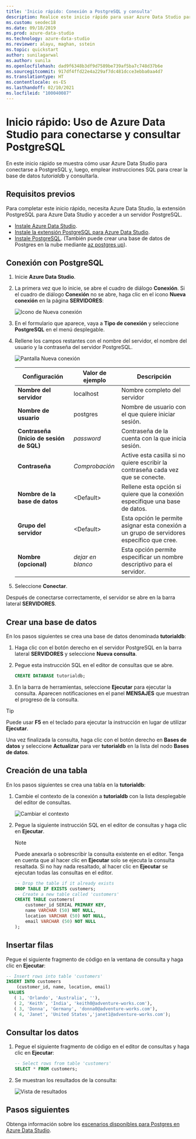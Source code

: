 ```yaml
---
title: 'Inicio rápido: Conexión a PostgreSQL y consulta'
description: Realice este inicio rápido para usar Azure Data Studio para conectarse a PostgreSQL y, luego, emplear instrucciones SQL para crear y consultar una base de datos.
ms.custom: seodec18
ms.date: 09/18/2019
ms.prod: azure-data-studio
ms.technology: azure-data-studio
ms.reviewer: alayu, maghan, sstein
ms.topic: quickstart
author: sunilagarwal
ms.author: sunila
ms.openlocfilehash: dad9f6348b3df9d7589be739af5ba7c748d37b6e
ms.sourcegitcommit: 917df4ffd22e4a229af7dc481dcce3ebba0aa4d7
ms.translationtype: HT
ms.contentlocale: es-ES
ms.lasthandoff: 02/10/2021
ms.locfileid: "100040087"
---
```

# <a name="quickstart-use-azure-data-studio-to-connect-and-query-postgresql"></a>Inicio rápido: Uso de Azure Data Studio para conectarse y consultar PostgreSQL

En este inicio rápido se muestra cómo usar Azure Data Studio para conectarse a PostgreSQL y, luego, emplear instrucciones SQL para crear la base de datos *tutorialdb* y consultarla.

## <a name="prerequisites"></a>Requisitos previos

Para completar este inicio rápido, necesita Azure Data Studio, la extensión PostgreSQL para Azure Data Studio y acceder a un servidor PostgreSQL.

- [Instale Azure Data Studio](./download-azure-data-studio.md).
- [Instale la extensión PostgreSQL para Azure Data Studio](./extensions/postgres-extension.md).
- [Instale PostgreSQL](https://www.postgresql.org/download/). (También puede crear una base de datos de Postgres en la nube mediante [az postgres up](/azure/postgresql/quickstart-create-server-up-azure-cli)). 

## <a name="connect-to-postgresql"></a>Conexión con PostgreSQL

1. Inicie **Azure Data Studio**.

2. La primera vez que lo inicie, se abre el cuadro de diálogo **Conexión**. Si el cuadro de diálogo **Conexión** no se abre, haga clic en el icono **Nueva conexión** en la página **SERVIDORES**:

   ![Icono de Nueva conexión](media/quickstart-postgresql/new-connection-icon.png)

3. En el formulario que aparece, vaya a **Tipo de conexión** y seleccione **PostgreSQL** en el menú desplegable.


4. Rellene los campos restantes con el nombre del servidor, el nombre del usuario y la contraseña del servidor PostgreSQL. 

   ![Pantalla Nueva conexión](media/quickstart-postgresql/new-connection-screen.png)  

   | Configuración       | Valor de ejemplo | Descripción |
   | ------------ | ------------------ | ------------------------------------------------- | 
   | **Nombre del servidor** | localhost | Nombre completo del servidor |
   | **Nombre de usuario** | postgres | Nombre de usuario con el que quiere iniciar sesión. |
   | **Contraseña (Inicio de sesión de SQL)** | *password* | Contraseña de la cuenta con la que inicia sesión. |
   | **Contraseña** | *Comprobación* | Active esta casilla si no quiere escribir la contraseña cada vez que se conecte. |
   | **Nombre de la base de datos** | \<Default\> | Rellene esta opción si quiere que la conexión especifique una base de datos. |
   | **Grupo del servidor** | \<Default\> | Esta opción le permite asignar esta conexión a un grupo de servidores específico que cree. | 
   | **Nombre (opcional)** | *dejar en blanco* | Esta opción permite especificar un nombre descriptivo para el servidor. | 

5. Seleccione **Conectar**. 

Después de conectarse correctamente, el servidor se abre en la barra lateral **SERVIDORES**.


## <a name="create-a-database"></a>Crear una base de datos

En los pasos siguientes se crea una base de datos denominada **tutorialdb**:

1. Haga clic con el botón derecho en el servidor PostgreSQL en la barra lateral **SERVIDORES** y seleccione **Nueva consulta**.

2. Pegue esta instrucción SQL en el editor de consultas que se abre.

   ```sql
   CREATE DATABASE tutorialdb;
   ```

3. En la barra de herramientas, seleccione **Ejecutar** para ejecutar la consulta. Aparecen notificaciones en el panel **MENSAJES** que muestran el progreso de la consulta.

>[!TIP]
> Puede usar **F5** en el teclado para ejecutar la instrucción en lugar de utilizar **Ejecutar**.

Una vez finalizada la consulta, haga clic con el botón derecho en **Bases de datos** y seleccione **Actualizar** para ver **tutorialdb** en la lista del nodo **Bases de datos**.


## <a name="create-a-table"></a>Creación de una tabla

 En los pasos siguientes se crea una tabla en la **tutorialdb**:

1. Cambie el contexto de la conexión a **tutorialdb** con la lista desplegable del editor de consultas. 

   ![Cambiar el contexto](media/quickstart-postgresql/change-context.png)

2. Pegue la siguiente instrucción SQL en el editor de consultas y haga clic en **Ejecutar**. 

   > [!NOTE]
   > Puede anexarla o sobrescribir la consulta existente en el editor. Tenga en cuenta que al hacer clic en **Ejecutar** solo se ejecuta la consulta resaltada. Si no hay nada resaltado, al hacer clic en **Ejecutar** se ejecutan todas las consultas en el editor.

   ```sql
   -- Drop the table if it already exists
   DROP TABLE IF EXISTS customers;
   -- Create a new table called 'customers'
   CREATE TABLE customers(
       customer_id SERIAL PRIMARY KEY,
       name VARCHAR (50) NOT NULL,
       location VARCHAR (50) NOT NULL,
       email VARCHAR (50) NOT NULL
   );
   ```

## <a name="insert-rows"></a>Insertar filas

Pegue el siguiente fragmento de código en la ventana de consulta y haga clic en **Ejecutar**:

   ```sql
   -- Insert rows into table 'customers'
   INSERT INTO customers
       (customer_id, name, location, email)
    VALUES
      ( 1, 'Orlando', 'Australia', ''),
      ( 2, 'Keith', 'India', 'keith0@adventure-works.com'),
      ( 3, 'Donna', 'Germany', 'donna0@adventure-works.com'),
      ( 4, 'Janet', 'United States','janet1@adventure-works.com');
   ```

## <a name="query-the-data"></a>Consultar los datos

1. Pegue el siguiente fragmento de código en el editor de consultas y haga clic en **Ejecutar**:
   
   ```sql
   -- Select rows from table 'customers'
   SELECT * FROM customers; 
   ```

2. Se muestran los resultados de la consulta:

   ![Vista de resultados](media/quickstart-postgresql/view-results.png)

## <a name="next-steps"></a>Pasos siguientes

Obtenga información sobre los [escenarios disponibles para Postgres en Azure Data Studio](./extensions/postgres-extension.md).